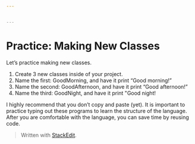 ```yaml
---


---
```


<h1 id="practice-making-new-classes">Practice: Making New Classes</h1>
<p>Let’s practice making new classes.</p>
<ol>
<li>Create 3 new classes inside of your project.</li>
<li>Name the first: GoodMorning, and have it print “Good morning!”</li>
<li>Name the second: GoodAfternoon, and have it print “Good afternoon!”</li>
<li>Name the third: GoodNight, and have it print "Good night!</li>
</ol>
<p>I highly recommend that you don’t copy and paste (yet). It is important to practice typing out these programs to learn the structure of the language. After you are comfortable with the language, you can save time by reusing code.</p>
<blockquote>
<p>Written with <a href="https://stackedit.io/">StackEdit</a>.</p>
</blockquote>

